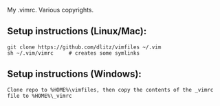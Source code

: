My .vimrc.  Various copyrights.

Setup instructions (Linux/Mac):
-------------------------------

    git clone https://github.com/dlitz/vimfiles ~/.vim
    sh ~/.vim/vimrc     # creates some symlinks

Setup instructions (Windows):
-----------------------------

    Clone repo to %HOME%\vimfiles, then copy the contents of the _vimrc file to %HOME%\_vimrc

